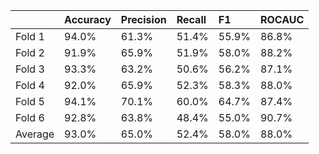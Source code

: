|         | Accuracy   | Precision   | Recall   | F1    | ROCAUC   |
|:--------|:-----------|:------------|:---------|:------|:---------|
| Fold 1  | 94.0%      | 61.3%       | 51.4%    | 55.9% | 86.8%    |
| Fold 2  | 91.9%      | 65.9%       | 51.9%    | 58.0% | 88.2%    |
| Fold 3  | 93.3%      | 63.2%       | 50.6%    | 56.2% | 87.1%    |
| Fold 4  | 92.0%      | 65.9%       | 52.3%    | 58.3% | 88.0%    |
| Fold 5  | 94.1%      | 70.1%       | 60.0%    | 64.7% | 87.4%    |
| Fold 6  | 92.8%      | 63.8%       | 48.4%    | 55.0% | 90.7%    |
| Average | 93.0%      | 65.0%       | 52.4%    | 58.0% | 88.0%    |